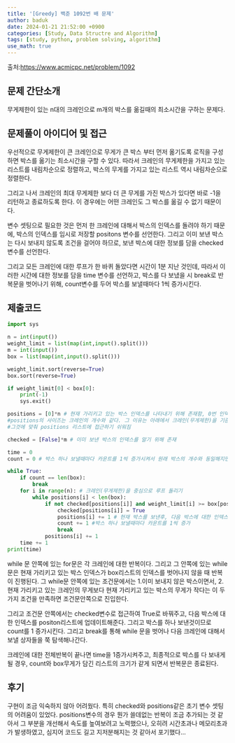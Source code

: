```yaml
---
title: '[Greedy] 백준 1092번 배 문제'
author: baduk
date: 2024-01-21 21:52:00 +0900
categories: [Study, Data Structre and Algorithm]
tags: [study, python, problem solving, algorithm]
use_math: true
---
```

출처:<https://www.acmicpc.net/problem/1092>

## 문제 간단소개
무게제한이 있는 n대의 크레인으로 m개의 박스를 옮길때의 최소시간을 구하는 문제다.

## 문제풀이 아이디어 및 접근
우선적으로 무게제한이 큰 크레인으로 무게가 큰 박스 부터 먼저 옮기도록 로직을 구성하면 박스를 옮기는 최소시간을 구할 수 있다. 따라서 크레인의 무게제한을 가지고 있는 리스트를 내림차순으로 정렬하고, 박스의 무게를 가지고 있는 리스트 역시 내림차순으로 정렬한다.

그리고 나서 크레인의 최대 무게제한 보다 더 큰 무게를 가진 박스가 있다면 바로 -1을 리턴하고 종료하도록 한다. 이 경우에는 어떤 크레인도 그 박스를 옮길 수 없기 때문이다.

변수 셋팅으로 필요한 것은 먼저 한 크레인에 대해서 박스의 인덱스를 돌려야 하기 때문에, 박스의 인덱스를 임시로 저장할 positons 변수를 선언한다. 그리고 이미 보낸 박스는 다시 보내지 않도록 조건을 걸어야 하므로, 보낸 박스에 대한 정보를 담을 checked변수를 선언한다.

그리고 모든 크레인에 대한 루프가 한 바퀴 돌았다면 시간이 1분 지난 것인데, 따라서 이러한 시간에 대한 정보를 담을 time 변수를 선언하고, 박스를 다 보냈을 시 break로 반복문을 벗어나기 위해, count변수를 두어 박스를 보낼때마다 1씩 증가시킨다.

## 제출코드
```python
import sys

n = int(input())
weight_limit = list(map(int,input().split()))
m = int(input())
box = list(map(int,input().split()))

weight_limit.sort(reverse=True)
box.sort(reverse=True)

if weight_limit[0] < box[0]:
    print(-1)
    sys.exit()

positions = [0]*n # 현재 가리키고 있는 박스 인덱스를 나타내기 위해 존재함, 0번 인덱스 박스부터 시작하므로 0으로 초기화한다
#positions의 사이즈는 크레인의 개수와 같다. 그 이유는 아래에서 크레인(무게제한)을 기준으로 반복문 돌릴것이기 떄문에
#그것에 맞춰 positions 리스트에 접근하기 쉬워짐

checked = [False]*m # 이미 보낸 박스의 인덱스를 알기 위해 존재

time = 0
count = 0 # 박스 하나 보낼때마다 카운트를 1씩 증가시켜서 원래 박스의 개수와 동일해지면 반복중단 용도로 사용

while True:
    if count == len(box):
        break
    for i in range(n): # 크레인(무게제한)을 중심으로 루프 돌리기
        while positions[i] < len(box):
            if not checked[positions[i]] and weight_limit[i] >= box[positions[i]]:
                checked[positions[i]] = True
                positions[i] += 1 # 현재 박스를 보낸후, 다음 박스에 대한 인덱스를 저장을 위해 1씩 증가
                count += 1 #박스 하나 보낼때마다 카운트를 1씩 증가
                break
            positions[i] += 1
    time += 1
print(time)
```
while 문 안쪽에 있는 for문은 각 크레인에 대한 반복이다. 그리고 그 안쪽에 있는 while문은 현재 가리키고 있는 박스 인덱스가 box리스트의 인덱스를 벗어나지 않을 때 반복이 진행된다. 그 while문 안쪽에 있는 조건문에서는 1.이미 보내지 않은 박스이면서, 2.현재 가리키고 있는 크레인의 무게보다 현재 가리키고 있는 박스의 무게가 작다는 이 두가지 조건을 만족하면 조건문안쪽으로 진입한다. 

그리고 조건문 안쪽에서는 checked변수로 접근하여 True로 바꿔주고, 다음 박스에 대한 인덱스를 positon리스트에 업데이트해준다. 그리고 박스를 하나 보낸것이므로 count를 1 증가시킨다. 그리고 break를 통해 while 문을 벗어나 다음 크레인에 대해서 보낼 상자들을 쭉 탐색해나간다.

크레인에 대한 전체반복이 끝나면 time을 1증가시켜주고, 최종적으로 박스를 다 보내게 될 경우, count와 box무게가 담긴 리스트의 크기가 같게 되면서 반복문은 종료된다.

## 후기
구현이 조금 익숙하지 않아 어려웠다. 특히 checked와 positions같은 초기 변수 셋팅의 어려움이 있었다. positions변수의 경우 뭔가 쓸데없는 반복이 조금 추가되는 것 같아서 그 부분을 개선해서 속도를 높여보려고 노력했으나, 오히려 시간초과나 메모리초과가 발생하였고, 심지어 코드도 길고 지저분해지는 것 같아서 포기했다...